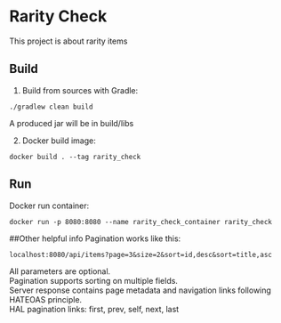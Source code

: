 # Rarity Check
This project is about rarity items

## Build
1. Build from sources with Gradle:
```
./gradlew clean build
```
A produced jar will be in build/libs

2. Docker build image:
```
docker build . --tag rarity_check
```

## Run
Docker run container:
```
docker run -p 8080:8080 --name rarity_check_container rarity_check
```

##Other helpful info
Pagination works like this:
```
localhost:8080/api/items?page=3&size=2&sort=id,desc&sort=title,asc
```
All parameters are optional. \
Pagination supports sorting on multiple fields.\
Server response contains page metadata and navigation links following HATEOAS principle. \
HAL pagination links: first, prev, self, next, last

